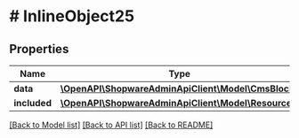 # # InlineObject25

## Properties

Name | Type | Description | Notes
------------ | ------------- | ------------- | -------------
**data** | [**\OpenAPI\ShopwareAdminApiClient\Model\CmsBlock**](CmsBlock.md) |  | [optional]
**included** | [**\OpenAPI\ShopwareAdminApiClient\Model\Resource[]**](Resource.md) |  | [optional]

[[Back to Model list]](../../README.md#models) [[Back to API list]](../../README.md#endpoints) [[Back to README]](../../README.md)
